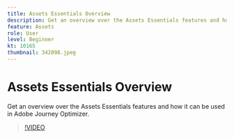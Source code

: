 ```yaml
---
title: Assets Essentials Overview
description: Get an overview over the Assets Essentials features and how it can be used in Adobe Journey Optimizer.
feature: Assets
role: User
level: Beginner
kt: 10165
thumbnail: 342098.jpeg
---
```


# Assets Essentials Overview

Get an overview over the Assets Essentials features and how it can be used in Adobe Journey Optimizer.

>[!VIDEO](https://video.tv.adobe.com/v/342098?quality=12&learn=on)
